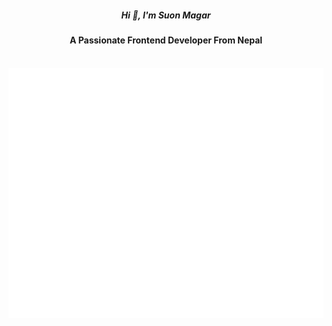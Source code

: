 

<h5 align="center">Hi 👋, I'm Suon Magar</h5>
<h4 align="center">A Passionate Frontend Developer From Nepal</h4>

<div align="center" >
	<br>
	<a >
		<img src="react.svg" width="800" height="400" alt="Click to see the source">
	</a>
	<br>
</div>

